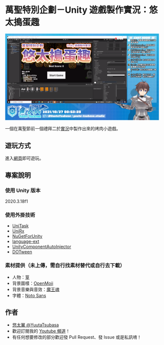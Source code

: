 # 萬聖特別企劃－Unity 遊戲製作實況：悠太搗蛋趣

![Introduce.png](Introduce.png)

一個在萬聖節前一個禮拜二於[實況](https://yutaii.run/v/45)中製作出來的烤肉小遊戲。

## 遊玩方式
進入[網頁](http://yuuta-tsubasa.studio/HalloweenGhost/)即可遊玩。

## 專案說明

### 使用 Unity 版本
2020.3.18f1

### 使用外掛技術
- [UniTask](https://github.com/Cysharp/UniTask)
- [UniRx](https://github.com/neuecc/UniRx)
- [NuGetForUnity](https://github.com/GlitchEnzo/NuGetForUnity)
- [language-ext](https://github.com/louthy/language-ext)
- [UnityComponentAutoInjector](https://github.com/geniikw/UnityComponentAutoInjector)
- [DOTween](http://dotween.demigiant.com/)

### 素材提供（未上傳，需自行找素材替代或自行去下載）
- 人物：[篁](https://twitter.com/sss094dog)
- 背景圖樣：[OpenMoji](https://openmoji.org/)
- 背景音樂與音效：[魔王魂](https://maou.audio/)
- 字體：[Noto Sans](https://fonts.google.com/noto/specimen/Noto+Sans+TC)

## 作者
- [悠太翼 @YuutaTsubasa](http://yutaii.run/twitter)
- 歡迎訂閱我的 [Youtube 頻道](http://yutaii.run/youtube)！
- 有任何想要修改的部分歡迎發 Pull Request、發 Issue 或是私訊唷！